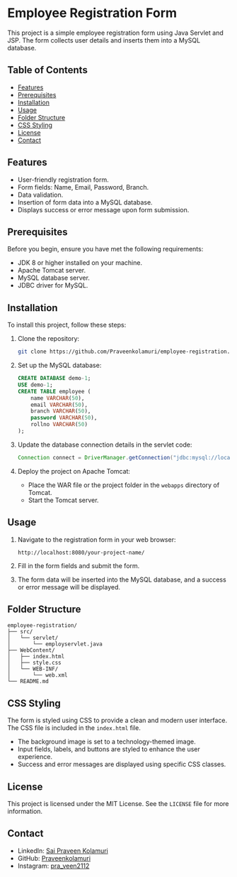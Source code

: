 # Employee Registration Form

This project is a simple employee registration form using Java Servlet and JSP. The form collects user details and inserts them into a MySQL database.

## Table of Contents

- [Features](#features)
- [Prerequisites](#prerequisites)
- [Installation](#installation)
- [Usage](#usage)
- [Folder Structure](#folder-structure)
- [CSS Styling](#css-styling)
- [License](#license)
- [Contact](#contact)

## Features

- User-friendly registration form.
- Form fields: Name, Email, Password, Branch.
- Data validation.
- Insertion of form data into a MySQL database.
- Displays success or error message upon form submission.

## Prerequisites

Before you begin, ensure you have met the following requirements:

- JDK 8 or higher installed on your machine.
- Apache Tomcat server.
- MySQL database server.
- JDBC driver for MySQL.

## Installation

To install this project, follow these steps:

1. Clone the repository:
    ```sh
    git clone https://github.com/Praveenkolamuri/employee-registration.git
    ```

2. Set up the MySQL database:
    ```sql
    CREATE DATABASE demo-1;
    USE demo-1;
    CREATE TABLE employee (
        name VARCHAR(50),
        email VARCHAR(50),
        branch VARCHAR(50),
        password VARCHAR(50),
        rollno VARCHAR(50)
    );
    ```

3. Update the database connection details in the servlet code:
    ```java
    Connection connect = DriverManager.getConnection("jdbc:mysql://localhost:3306/demo-1","root","YourPassword");
    ```

4. Deploy the project on Apache Tomcat:
    - Place the WAR file or the project folder in the `webapps` directory of Tomcat.
    - Start the Tomcat server.

## Usage

1. Navigate to the registration form in your web browser:
    ```
    http://localhost:8080/your-project-name/
    ```

2. Fill in the form fields and submit the form.

3. The form data will be inserted into the MySQL database, and a success or error message will be displayed.

## Folder Structure

```
employee-registration/
├── src/
│   └── servlet/
│       └── employservlet.java
├── WebContent/
│   ├── index.html
│   ├── style.css
│   └── WEB-INF/
│       └── web.xml
└── README.md
```

## CSS Styling

The form is styled using CSS to provide a clean and modern user interface. The CSS file is included in the `index.html` file.

- The background image is set to a technology-themed image.
- Input fields, labels, and buttons are styled to enhance the user experience.
- Success and error messages are displayed using specific CSS classes.

## License

This project is licensed under the MIT License. See the `LICENSE` file for more information.

## Contact

- LinkedIn: [Sai Praveen Kolamuri](https://www.linkedin.com/in/sai-praveen-kolamuri-7b449822a/)
- GitHub: [Praveenkolamuri](https://github.com/Praveenkolamuri)
- Instagram: [pra_veen2112](https://www.instagram.com/pra_veen2112?igsh=eXZpZnpvcHEzO)
